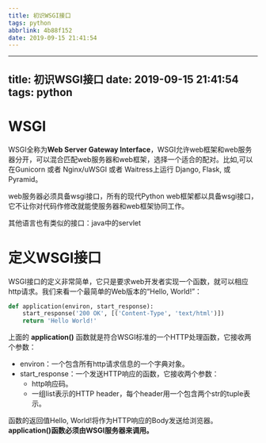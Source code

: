 ```yaml
---
title: 初识WSGI接口
tags: python
abbrlink: 4b88f152
date: 2019-09-15 21:41:54
---
```


---
title: 初识WSGI接口
date: 2019-09-15 21:41:54
tags: python
---
# WSGI
WSGI全称为**Web Server Gateway Interface**，WSGI允许web框架和web服务器分开，可以混合匹配web服务器和web框架，选择一个适合的配对。比如,可以在Gunicorn 或者 Nginx/uWSGI 或者 Waitress上运行 Django, Flask, 或 Pyramid。

web服务器必须具备wsgi接口，所有的现代Python web框架都以具备wsgi接口，它不让你对代码作修改就能使服务器和web框架协同工作。

其他语言也有类似的接口：java中的servlet

# 定义WSGI接口
WSGI接口的定义非常简单，它只是要求web开发者实现一个函数，就可以相应http请求。我们来看一个最简单的Web版本的“Hello, World!”：
```python
def application(environ, start_response):
    start_response('200 OK', [('Content-Type', 'text/html')])
    return 'Hello World!'
```
上面的 **application()** 函数就是符合WSGI标准的一个HTTP处理函数，它接收两个参数：
- environ：一个包含所有http请求信息的一个字典对象。
- start_response：一个发送HTTP响应的函数，它接收两个参数：
 	- http响应码。
 	- 一组list表示的HTTP header，每个header用一个包含两个str的tuple表示。

函数的返回值Hello, World!将作为HTTP响应的Body发送给浏览器。
**application()函数必须由WSGI服务器来调用。**


